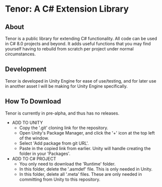 # Tenor: A C# Extension Library

## About
Tenor is a public library for extending C# functionality. All code can be used in C# 8.0 projects and beyond. It adds useful functions that you may find yourself having to rebuild from scratch per project under normal circumstances.

## Development
Tenor is developed in Unity Engine for ease of use/testing, and for later use in another asset I will be making for Unity Engine specifically.

## How To Download
Tenor is currently in pre-alpha, and thus has no releases.
- ADD TO UNITY
	- Copy the '.git' cloning link for the repository.
	- Open Unity's Package Manager, and click the '+' icon at the top left of the window.
	- Select 'Add package from git URL'.
	- Paste in the copied link from earlier. Unity will handle creating the folder in your 'Packages'.
- ADD TO C# PROJECT
	- You only need to download the 'Runtime' folder.
	- In this folder, delete the '.asmdef' file. This is only needed in Unity.
	- In this folder, delete all '.meta' files. These are only needed in committing from Unity to this repository.
